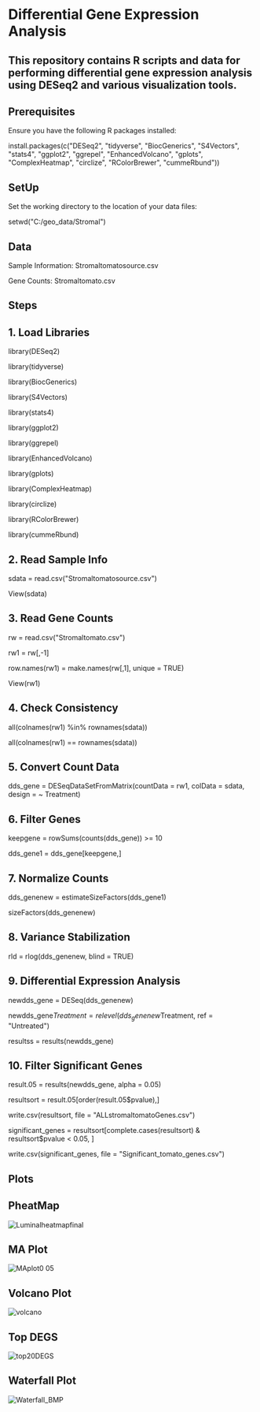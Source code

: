 # Differential Gene Expression Analysis
## This repository contains R scripts and data for performing differential gene expression analysis using DESeq2 and various visualization tools.

## Prerequisites
Ensure you have the following R packages installed:

install.packages(c("DESeq2", "tidyverse", "BiocGenerics", "S4Vectors", "stats4", "ggplot2", "ggrepel", "EnhancedVolcano", "gplots", "ComplexHeatmap", "circlize", "RColorBrewer", "cummeRbund"))

## SetUp
Set the working directory to the location of your data files:

setwd("C:/geo_data/Stromal")

## Data
Sample Information: Stromaltomatosource.csv

Gene Counts: Stromaltomato.csv

## Steps
## 1. Load Libraries

library(DESeq2)

library(tidyverse)

library(BiocGenerics)

library(S4Vectors)

library(stats4)

library(ggplot2)

library(ggrepel)

library(EnhancedVolcano)

library(gplots)

library(ComplexHeatmap)

library(circlize)

library(RColorBrewer)

library(cummeRbund)

## 2. Read Sample Info

sdata = read.csv("Stromaltomatosource.csv")

View(sdata)

## 3. Read Gene Counts

rw = read.csv("Stromaltomato.csv")

rw1 = rw[,-1]

row.names(rw1) = make.names(rw[,1], unique = TRUE)

View(rw1)

## 4. Check Consistency

all(colnames(rw1) %in% rownames(sdata))

all(colnames(rw1) == rownames(sdata))

## 5. Convert Count Data

dds_gene = DESeqDataSetFromMatrix(countData = rw1, colData = sdata, design = ~ Treatment)

## 6. Filter Genes

keepgene = rowSums(counts(dds_gene)) >= 10

dds_gene1 = dds_gene[keepgene,]

## 7. Normalize Counts

dds_genenew = estimateSizeFactors(dds_gene1)

sizeFactors(dds_genenew)

## 8. Variance Stabilization

rld = rlog(dds_genenew, blind = TRUE)

## 9. Differential Expression Analysis

newdds_gene = DESeq(dds_genenew)

newdds_gene$Treatment = relevel(dds_genenew$Treatment, ref = "Untreated")

resultss = results(newdds_gene)

## 10. Filter Significant Genes

result.05 = results(newdds_gene, alpha = 0.05)

resultsort = result.05[order(result.05$pvalue),]

write.csv(resultsort, file = "ALLstromaltomatoGenes.csv")

significant_genes = resultsort[complete.cases(resultsort) & resultsort$pvalue < 0.05, ]

write.csv(significant_genes, file = "Significant_tomato_genes.csv")


## Plots

## PheatMap
![Luminalheatmapfinal](https://github.com/Achiraa/Differential-Gene-Expression/assets/114616203/743e4623-a024-42b4-a780-1e8ae77cc0c6)

## MA Plot
![MAplot0 05](https://github.com/Achiraa/Differential-Gene-Expression/assets/114616203/b3a98eb1-67a8-41f4-b2c9-189fbe5680ad)

## Volcano Plot
![volcano](https://github.com/Achiraa/Differential-Gene-Expression/assets/114616203/2c247202-db2d-4616-8901-dcff77725f35)

## Top DEGS 
![top20DEGS](https://github.com/Achiraa/Differential-Gene-Expression/assets/114616203/99ff38de-0fdd-41e4-b2c3-d59b41079888)

## Waterfall Plot
![Waterfall_BMP](https://github.com/Achiraa/Differential-Gene-Expression/assets/114616203/80269909-1b35-4d95-9a04-5d58ef7ab4e2)


